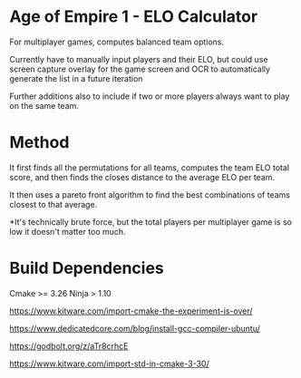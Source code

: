 # Age of Empire 1 - ELO Calculator

For multiplayer games, computes balanced team options.

Currently have to manually input players and their ELO, but could use screen capture overlay for the game screen and OCR to automatically generate the list in a future iteration

Further additions also to include if two or more players always want to play on the same team.

# Method

It first finds all the permutations for all teams, computes the team ELO total score, and then finds the closes distance to the average ELO per team.

It then uses a pareto front algorithm to find the best combinations of teams closest to that average.

*It's technically brute force, but the total players per multiplayer game is so low it doesn't matter too much.

# Build Dependencies

Cmake >= 3.26
Ninja > 1.10

https://www.kitware.com/import-cmake-the-experiment-is-over/

https://www.dedicatedcore.com/blog/install-gcc-compiler-ubuntu/

https://godbolt.org/z/aTr8crhcE

https://www.kitware.com/import-std-in-cmake-3-30/
